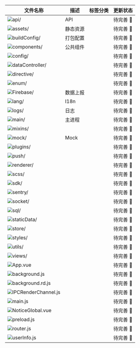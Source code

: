 | 文件名称                                       | 描述     | 标签分类 | 更新状态       |
| ---------------------------------------------- | -------- | -------- | -------------- |
| ![api/](/router/src/api/)                       | API      |          | 待完善 :punch: |
| ![assets/](/router/src/assets/)                 | 静态资源 |          | 待完善 :punch: |
| ![buildConfig/](/router/src/buildConfig/)       | 打包配置 |          | 待完善 :punch: |
| ![components/](/router/src/components/)         | 公共组件 |          | 待完善 :punch: |
| ![config/](/router/src/config/)                 |          |          | 待完善 :punch: |
| ![dataController/](/router/src/dataController/) |          |          | 待完善 :punch: |
| ![directive/](/router/src/directive/)           |          |          | 待完善 :punch: |
| ![enum/](/router/src/enum/)                     |          |          | 待完善 :punch: |
| ![Firebase/](/router/src/Firebase/)             | 数据上报 |          | 待完善 :punch: |
| ![lang/](/router/src/lang/)                     | I18n     |          | 待完善 :punch: |
| ![logs/](/router/src/logs/)                     | 日志     |          | 待完善 :punch: |
| ![main/](/router/src/main/)                     | 主进程   |          | 待完善 :punch: |
| ![mixins/](/router/src/mixins/)                 |          |          | 待完善 :punch: |
| ![mock/](/router/src/mock/)                     | Mock     |          | 待完善 :punch: |
| ![plugins/](/router/src/plugins/)               |          |          | 待完善 :punch: |
| ![push/](/router/src/push/)                     |          |          | 待完善 :punch: |
| ![renderer/](/router/src/renderer/)             |          |          | 待完善 :punch: |
| ![scss/](/router/src/scss/)                     |          |          | 待完善 :punch: |
| ![sdk/](/router/src/sdk/)                       |          |          | 待完善 :punch: |
| ![sentry/](/router/src/sentry/)                 |          |          | 待完善 :punch: |
| ![socket/](/router/src/socket/)                 |          |          | 待完善 :punch: |
| ![sql/](/router/src/sql/)                       |          |          | 待完善 :punch: |
| ![staticData/](/router/src/staticData/)         |          |          | 待完善 :punch: |
| ![store/](/router/src/store/)                   |          |          | 待完善 :punch: |
| ![styles/](/router/src/styles/)                 |          |          | 待完善 :punch: |
| ![utils/](/router/src/utils/)                   |          |          | 待完善 :punch: |
| ![views/](/router/src/views/)                   |          |          | 待完善 :punch: |
| ![App.vue](/router/src/)                        |          |          | 待完善 :punch: |
| ![background.js](/router/src/)                  |          |          | 待完善 :punch: |
| ![background.rd.js](/router/src/)               |          |          | 待完善 :punch: |
| ![IPCRenderChannel.js](/router/src/)            |          |          | 待完善 :punch: |
| ![main.js](/router/src/)                        |          |          | 待完善 :punch: |
| ![NoticeGlobal.vue](/router/src/)               |          |          | 待完善 :punch: |
| ![preload.js](/router/src/)                     |          |          | 待完善 :punch: |
| ![router.js](/router/src/)                      |          |          | 待完善 :punch: |
| ![userInfo.js](/router/src/)                    |          |          | 待完善 :punch: |
